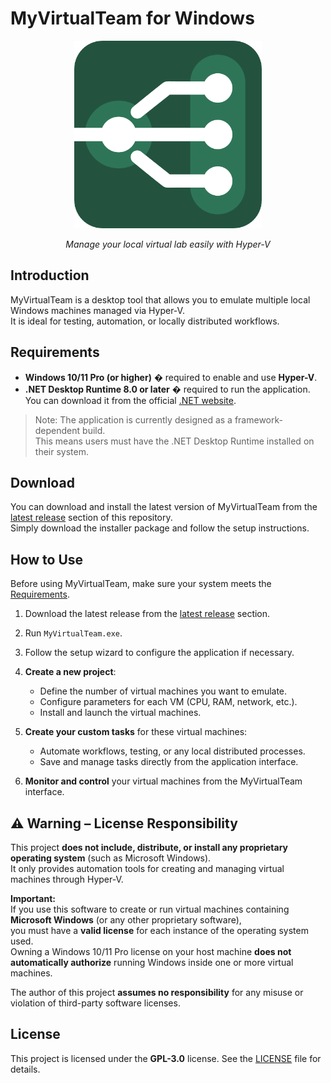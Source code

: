 # MyVirtualTeam for Windows

<p align="center">
  <img src="./docs/img/App_Logo.png" alt="MyVirtualTeam Logo" width="300">
</p>

<p align="center"><em>Manage your local virtual lab easily with Hyper-V</em></p>

## Introduction
MyVirtualTeam is a desktop tool that allows you to emulate multiple local Windows machines managed via Hyper-V.  
It is ideal for testing, automation, or locally distributed workflows.

## Requirements
- **Windows 10/11 Pro (or higher)** � required to enable and use **Hyper-V**.  
- **.NET Desktop Runtime 8.0 or later** � required to run the application.  
  You can download it from the official [.NET website](https://dotnet.microsoft.com/en-us/download/dotnet).  

> Note: The application is currently designed as a framework-dependent build.  
> This means users must have the .NET Desktop Runtime installed on their system.

## Download
You can download and install the latest version of MyVirtualTeam from the [latest release](../../releases/latest) section of this repository.  
Simply download the installer package and follow the setup instructions.

## How to Use

Before using MyVirtualTeam, make sure your system meets the [Requirements](#requirements).

1. Download the latest release from the [latest release](../../releases/latest) section.  
2. Run `MyVirtualTeam.exe`.  
3. Follow the setup wizard to configure the application if necessary.  

4. **Create a new project**:  
   - Define the number of virtual machines you want to emulate.  
   - Configure parameters for each VM (CPU, RAM, network, etc.).  
   - Install and launch the virtual machines.  

5. **Create your custom tasks** for these virtual machines:  
   - Automate workflows, testing, or any local distributed processes.  
   - Save and manage tasks directly from the application interface.

6. **Monitor and control** your virtual machines from the MyVirtualTeam interface.

## ⚠️ Warning – License Responsibility

This project **does not include, distribute, or install any proprietary operating system** (such as Microsoft Windows).  
It only provides automation tools for creating and managing virtual machines through Hyper-V.

**Important:**  
If you use this software to create or run virtual machines containing **Microsoft Windows** (or any other proprietary software),  
you must have a **valid license** for each instance of the operating system used.  
Owning a Windows 10/11 Pro license on your host machine **does not automatically authorize** running Windows inside one or more virtual machines.

The author of this project **assumes no responsibility** for any misuse or violation of third-party software licenses.

## License
This project is licensed under the **GPL-3.0** license. See the [LICENSE](./LICENSE) file for details.
